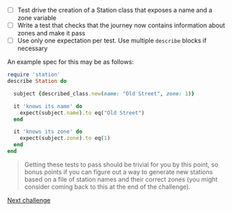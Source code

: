 - [ ] Test drive the creation of a Station class that exposes a name and a zone variable
- [ ] Write a test that checks that the journey now contains information about zones and make it pass
- [ ] Use only one expectation per test. Use multiple `describe` blocks if necessary

An example spec for this may be as follows:

```ruby
require 'station'                                           
describe Station do

  subject {described_class.new(name: "Old Street", zone: 1)}

  it 'knows its name' do                      
    expect(subject.name).to eq("Old Street")              
  end                                                   

  it 'knows its zone' do                                                     
    expect(subject.zone).to eq(1)                                 
  end
end
```
> Getting these tests to pass should be trivial for you by this point, so bonus points if you can figure out a way to generate new stations based on a file of station names and their correct zones (you might consider coming back to this at the end of the challenge).

[Next challenge](../README%20Files/14_no_touch_in_or_out.md)
